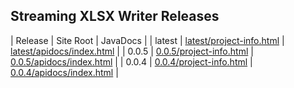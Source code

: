 ## Streaming XLSX Writer Releases

| Release | Site Root | JavaDocs |
| latest | [latest/project-info.html](https://Yaytay.github.io/vertx-resteasy-helpers/latest/project-info.html) | [latest/apidocs/index.html](https://Yaytay.github.io/vertx-resteasy-helpers/latest/apidocs/index.html) | 
| 0.0.5 | [0.0.5/project-info.html](https://Yaytay.github.io/vertx-resteasy-helpers/0.0.5/project-info.html) | [0.0.5/apidocs/index.html](https://Yaytay.github.io/vertx-resteasy-helpers/0.0.5/apidocs/index.html) | 
| 0.0.4 | [0.0.4/project-info.html](https://Yaytay.github.io/vertx-resteasy-helpers/0.0.4/project-info.html) | [0.0.4/apidocs/index.html](https://Yaytay.github.io/vertx-resteasy-helpers/0.0.4/apidocs/index.html) | 
